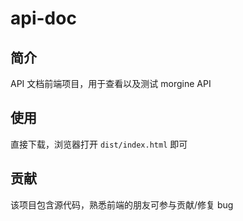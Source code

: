 # api-doc

## 简介
API 文档前端项目，用于查看以及测试 morgine API

## 使用
直接下载，浏览器打开 `dist/index.html` 即可

## 贡献
该项目包含源代码，熟悉前端的朋友可参与贡献/修复 bug